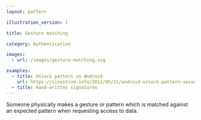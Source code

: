 ```yaml
---
layout: pattern

illustration_version: 1

title: Gesture matching

category: Authentication

images:
  - url: /images/gesture-matching.svg

examples:
  - title: Unlock pattern on Android
    url: https://sinustrom.info/2012/05/21/android-unlock-pattern-security-analysis/
  - title: Hand-written signatures
---
```


Someone physically makes a gesture or pattern which is matched against an expected pattern when requesting access to data.
